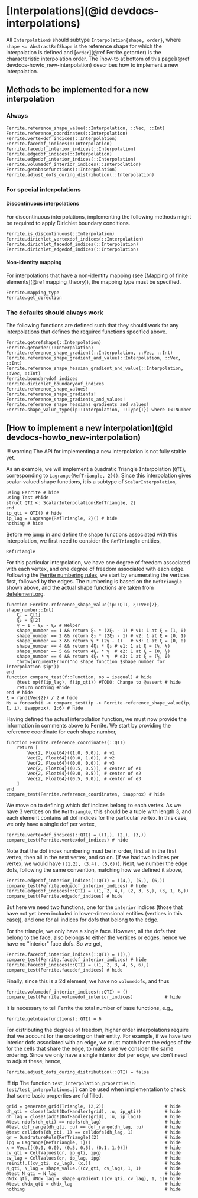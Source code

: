 # [Interpolations](@id devdocs-interpolations)

All `Interpolation`s should subtype `Interpolation{shape, order}`,
where `shape <: AbstractRefShape` is the reference shape for which
the interpolation is defined and [`order`](@ref Ferrite.getorder) is the characteristic interpolation
order. The [how-to at bottom of this page](@ref devdocs-howto_new-interpolation) describes how to implement a new interpolation.

## Methods to be implemented for a new interpolation
### Always
```@docs
Ferrite.reference_shape_value(::Interpolation, ::Vec, ::Int)
Ferrite.reference_coordinates(::Interpolation)
Ferrite.vertexdof_indices(::Interpolation)
Ferrite.facedof_indices(::Interpolation)
Ferrite.facedof_interior_indices(::Interpolation)
Ferrite.edgedof_indices(::Interpolation)
Ferrite.edgedof_interior_indices(::Interpolation)
Ferrite.volumedof_interior_indices(::Interpolation)
Ferrite.getnbasefunctions(::Interpolation)
Ferrite.adjust_dofs_during_distribution(::Interpolation)
```

### For special interpolations
#### Discontinuous interpolations
For discontinuous interpolations, implementing the following methods might be required to apply Dirichlet boundary conditions.
```@docs
Ferrite.is_discontinuous(::Interpolation)
Ferrite.dirichlet_vertexdof_indices(::Interpolation)
Ferrite.dirichlet_facedof_indices(::Interpolation)
Ferrite.dirichlet_edgedof_indices(::Interpolation)
```

#### Non-identity mapping
For interpolations that have a non-identity mapping (see
[Mapping of finite elements](@ref mapping_theory)), the
mapping type must be specified.
```@docs
Ferrite.mapping_type
Ferrite.get_direction
```

### The defaults should always work
The following functions are defined such that they should work for
any interpolations that defines the required functions specified above.
```@docs
Ferrite.getrefshape(::Interpolation)
Ferrite.getorder(::Interpolation)
Ferrite.reference_shape_gradient(::Interpolation, ::Vec, ::Int)
Ferrite.reference_shape_gradient_and_value(::Interpolation, ::Vec, ::Int)
Ferrite.reference_shape_hessian_gradient_and_value(::Interpolation, ::Vec, ::Int)
Ferrite.boundarydof_indices
Ferrite.dirichlet_boundarydof_indices
Ferrite.reference_shape_values!
Ferrite.reference_shape_gradients!
Ferrite.reference_shape_gradients_and_values!
Ferrite.reference_shape_hessians_gradients_and_values!
Ferrite.shape_value_type(ip::Interpolation, ::Type{T}) where T<:Number
```

## [How to implement a new interpolation](@id devdocs-howto_new-interpolation)
!!! warning
    The API for implementing a new interpolation is not fully stable yet.

As an example, we will implement a `Q`uadratic `T`riangle `I`nterpolation
(`QTI`), corresponding to `Lagrange{RefTriangle, 2}()`. Since this interpolation
gives scalar-valued shape functions, it is a subtype of `ScalarInterpolation`,

```@example InterpolationExample
using Ferrite # hide
using Test #hide
struct QTI <: ScalarInterpolation{RefTriangle, 2}
end
ip_qti = QTI() # hide
ip_lag = Lagrange{RefTriangle, 2}() # hide
nothing # hide
```
Before we jump in and define the shape functions associated with this
interpolation, we first need to consider the `RefTriangle` entities,

```@docs; canonical=false
RefTriangle
```

For this particular interpolation, we have one degree of freedom associated
with each vertex, and one degree of freedom associated with each edge.
Following the [Ferrite numbering rules](@ref "Ordering-of-dofs"), we start by enumerating the
vertices first, followed by the edges. The numbering is based on the `RefTriangle` shown above, and the actual shape functions are taken from [defelement.org](https://defelement.org/elements/examples/triangle-lagrange-equispaced-2.html).
```@example InterpolationExample
function Ferrite.reference_shape_value(ip::QTI, ξ::Vec{2}, shape_number::Int)
    ξ₁ = ξ[1]
    ξ₂ = ξ[2]
    γ = 1 - ξ₁ - ξ₂ # Helper
    shape_number == 1 && return ξ₁ * (2ξ₁ - 1) # v1: 1 at ξ = (1, 0)
    shape_number == 2 && return ξ₂ * (2ξ₂ - 1) # v2: 1 at ξ = (0, 1)
    shape_number == 3 && return γ * (2γ - 1)   # v3: 1 at ξ = (0, 0)
    shape_number == 4 && return 4ξ₁ * ξ₂ # e1: 1 at ξ = (½, ½)
    shape_number == 5 && return 4ξ₂ * γ  # e2: 1 at ξ = (0, ½)
    shape_number == 6 && return 4ξ₁ * γ  # e3: 1 at ξ = (½, 0)
    throw(ArgumentError("no shape function $shape_number for interpolation $ip"))
end
function compare_test(f::Function, op = isequal) # hide
    @test op(f(ip_lag), f(ip_qti)) #TODO: Change to @assert # hide
    return nothing #hide
end # hide
ξ = rand(Vec{2}) / 2 # hide
Ns = foreach(i -> compare_test(ip -> Ferrite.reference_shape_value(ip, ξ, i), isapprox), 1:6) # hide
```
Having defined the actual interpolation function, we must now provide the
information in comments above to Ferrite. We start by providing the reference
coordinate for each shape number,
```@example InterpolationExample
function Ferrite.reference_coordinates(::QTI)
    return [
        Vec{2, Float64}((1.0, 0.0)), # v1
        Vec{2, Float64}((0.0, 1.0)), # v2
        Vec{2, Float64}((0.0, 0.0)), # v3
        Vec{2, Float64}((0.5, 0.5)), # center of e1
        Vec{2, Float64}((0.0, 0.5)), # center of e2
        Vec{2, Float64}((0.5, 0.0)), # center of e3
    ]
end
compare_test(Ferrite.reference_coordinates, isapprox) # hide
```
We move on to defining which dof indices belong to each vertex.
As we have 3 vertices on the `RefTriangle`, this should be a tuple
with length 3, and each element contains all dof indices for the particular
vertex. In this case, we only have a single dof per vertex,
```@example InterpolationExample
Ferrite.vertexdof_indices(::QTI) = ((1,), (2,), (3,))
compare_test(Ferrite.vertexdof_indices) # hide
```
Note that the dof index numbering must be in order, first all in the first
vertex, then all in the next vertex, and so on. (If we had two indices per
vertex, we would have `((1,2), (3,4), (5,6))`). Next, we number the edge dofs,
following the same convention, matching how we defined it above,
```@example InterpolationExample
Ferrite.edgedof_interior_indices(::QTI) = ((4,), (5,), (6,))
compare_test(Ferrite.edgedof_interior_indices) # hide
Ferrite.edgedof_indices(::QTI) = ((1, 2, 4,), (2, 3, 5,), (3, 1, 6,))
compare_test(Ferrite.edgedof_indices) # hide
```
But here we need two functions, one for the `interior` indices (those that
have not yet been included in lower-dimensional entities (vertices in this
case)), and one for all indices for dofs that belong to the edge.

For the triangle, we only have a single face. However, all the dofs that
belong to the face, also belongs to either the vertices or edges,
hence we have no "interior" face dofs. So we get,
```@example InterpolationExample
Ferrite.facedof_interior_indices(::QTI) = ((),)
compare_test(Ferrite.facedof_interior_indices) # hide
Ferrite.facedof_indices(::QTI) = ((1, 2, 3, 4, 5, 6),)
compare_test(Ferrite.facedof_indices) # hide
```

Finally, since this is a 2d element, we have no `volumedofs`, and thus
```@example InterpolationExample
Ferrite.volumedof_interior_indices(::QTI) = ()
compare_test(Ferrite.volumedof_interior_indices)            # hide
```

It is necessary to tell Ferrite the total number of base functions, e.g.,
```@example InterpolationExample
Ferrite.getnbasefunctions(::QTI) = 6
```

For distributing the degrees of freedom, higher order interpolations
require that we account for the ordering on their entity. For example,
if we have two interior dofs associated with an edge, we must match
them the edges of the for the cells that share the edge, to make sure
we consider the same ordering. Since we only have a single interior
dof per edge, we don't need to adjust these, hence,
```@example InterpolationExample
Ferrite.adjust_dofs_during_distribution(::QTI) = false
```

!!! tip
    The function `test_interpolation_properties` in `test/test_interpolations.jl`
    can be used when implementation to check that some basic properties are fullfilled.

```@example InterpolationExample
grid = generate_grid(Triangle, (2,2))                       # hide
dh_qti = close!(add!(DofHandler(grid), :u, ip_qti))         # hide
dh_lag = close!(add!(DofHandler(grid), :u, ip_lag))         # hide
@test ndofs(dh_qti) == ndofs(dh_lag)                        # hide
@test dof_range(dh_qti, :u) == dof_range(dh_lag, :u)        # hide
@test celldofs(dh_qti, 1) == celldofs(dh_lag, 1)            # hide
qr = QuadratureRule{RefTriangle}(2)                         # hide
ipg = Lagrange{RefTriangle, 1}()                            # hide
x = Vec.([(0.0, 0.0), (0.5, 0.5), (0.1, 1.0)])              # hide
cv_qti = CellValues(qr, ip_qti, ipg)                        # hide
cv_lag = CellValues(qr, ip_lag, ipg)                        # hide
reinit!.((cv_qti, cv_lag), (x,))                            # hide
N_qti, N_lag = shape_value.((cv_qti, cv_lag), 1, 1)         # hide
@test N_qti ≈ N_lag                                         # hide
dNdx_qti, dNdx_lag = shape_gradient.((cv_qti, cv_lag), 1, 1)# hide
@test dNdx_qti ≈ dNdx_lag                                   # hide
nothing                                                     # hide
```
